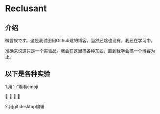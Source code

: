 # Reclusant

## 介绍

微言蚁です。这是我试图用Github建的博客，当然还啥也没有，我还在学习中。  

准确来说这只是一个实验品。我会在这里搞各种东西，直到我学会搞一个博客为止。  

## 以下是各种实验

1.用“::”看看emoji

:pizza: :apple: :man: :horse:

2.用git desktop编辑  




